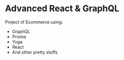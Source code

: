 # Advanced React & GraphQL

Project of Ecommerce using:
* GraphQL
* Prisma
* Yoga
* React
* And other pretty stuffs
